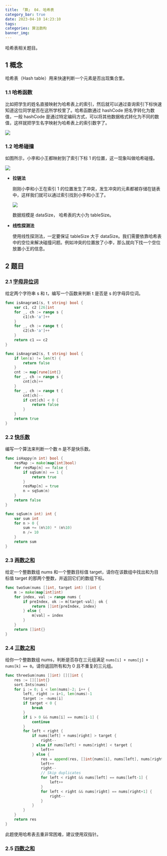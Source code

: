 ```yaml
---
title: 「算」 04. 哈希表
category_bar: true
date: 2023-04-10 14:23:10
tags:
categories: 算法数构
banner_img:
---
```


哈希表相关题目。

<!-- more -->

## 1 概念

哈希表（Hash table）用来快速判断一个元素是否出现集合里。

### 1.1 哈希函数

比如把学生的姓名直接映射为哈希表上的索引，然后就可以通过查询索引下标快速知道这位同学是否在这所学校里了。哈希函数通过 hashCode 把名字转化为数值，一般 hashCode 是通过特定编码方式，可以将其他数据格式转化为不同的数值，这样就把学生名字映射为哈希表上的索引数字了。

![](1.png)

### 1.2 哈希碰撞

如图所示，小李和小王都映射到了索引下标 1 的位置，这一现象叫做哈希碰撞。

![](2.png)

* **拉链法**

    刚刚小李和小王在索引 1 的位置发生了冲突，发生冲突的元素都被存储在链表中，这样我们就可以通过索引找到小李和小王了。

    ![](3.png)

    数据规模是 dataSize， 哈希表的大小为 tableSize。

* **线性探测法**

    使用线性探测法，一定要保证 tableSize 大于 dataSize。我们需要依靠哈希表中的空位来解决碰撞问题。例如冲突的位置放了小李，那么就向下找一个空位放置小王的信息。

## 2 题目

### 2.1 [字母异位词](https://leetcode.cn/problems/valid-anagram/)

给定两个字符串 s 和 t，编写一个函数来判断 t 是否是 s 的字母异位词。

```go
func isAnagram1(s, t string) bool {
    var c1, c2 [26]int
    for _, ch := range s {
        c1[ch-'a']++
    }
    for _, ch := range t {
        c2[ch-'a']++
    }
    return c1 == c2
}

func isAnagram2(s, t string) bool {
    if len(s) != len(t) {
        return false
    }
    cnt := map[rune]int{}
    for _, ch := range s {
        cnt[ch]++
    }
    for _, ch := range t {
        cnt[ch]--
        if cnt[ch] < 0 {
            return false
        }
    }
    return true
}
```

### 2.2 [快乐数](https://leetcode.cn/problems/happy-number/)

编写一个算法来判断一个数 n 是不是快乐数。

```go
func isHappy(n int) bool {
    resMap := make(map[int]bool)
    for resMap[n] == false {
        if sqSum(n) == 1 {
            return true
        }
        resMap[n] = true
        n = sqSum(n)
    }
    return false
}

func sqSum(n int) int {
    var sum int
    for n > 0 {
        sum += (n%10) * (n%10)
        n /= 10
    }
    return sum
}
```

### 2.3 [两数之和](https://leetcode.cn/problems/two-sum/)

给定一个整数数组 nums 和一个整数目标值 target，请你在该数组中找出和为目标值 target 的那两个整数，并返回它们的数组下标。

```go
func twoSum(nums []int, target int) []int {
    m := make(map[int]int)
    for index, val := range nums {
        if preIndex, ok := m[target-val]; ok {
            return []int{preIndex, index}
        } else {
            m[val] = index
        }
    }
    return []int{}
}
```

### 2.4 [三数之和](https://leetcode.cn/problems/3sum/)

给你一个整数数组 nums，判断是否存在三元组满足 `nums[i] + nums[j] + nums[k] == 0`。请你返回所有和为 0 且不重复的三元组。

```go
func threeSum(nums []int) [][]int {
    res := [][]int{}
    sort.Ints(nums)
    for i := 0; i < len(nums)-2; i++ {
        left, right := i+1, len(nums)-1 
        target := -nums[i]
        if target < 0 {
            break
        }
        if i > 0 && nums[i] == nums[i-1] {
			continue
		}
        for left < right {
            if nums[left] + nums[right] > target {
                right--
            } else if nums[left] + nums[right] < target {
                left++
            } else {
                res = append(res, []int{nums[i], nums[left], nums[right]})
                left++
                right--
                // Skip duplicates
                for left < right && nums[left] == nums[left-1] {
                    left++
                }
                for left < right && nums[right] == nums[right+1] {
                    right--
                }
            }
        }
    }
    return res
}
```

此题使用哈希表去重非常困难，建议使用双指针。

### 2.5 [四数之和](https://leetcode.cn/problems/4sum-ii/)
